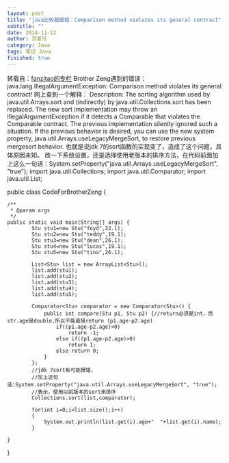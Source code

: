 ```yaml
---
layout: post
title: "java比较器报错：Comparison method violates its general contract"
subtitle: ""
date: 2014-11-12
author: 苏爱马
category: Java
tags: 笔记 Java
finished: true
---
```


转载自：[fanzitao的专栏](http://blog.csdn.net/fanzitao/article/details/8040201)
Brother Zeng遇到的错误：
java.lang.IllegalArgumentException: Comparison method violates its general contract!
网上查到一个解释：
Description: The sorting algorithm used by java.util.Arrays.sort and (indirectly) by java.util.Collections.sort has been replaced. The new sort implementation may throw an IllegalArgumentException if it detects a Comparable that violates the Comparable contract. The previous implementation silently ignored such a situation. If the previous behavior is desired, you can use the new system property, java.util.Arrays.useLegacyMergeSort, to restore previous mergesort behavior.
也就是说jdk 7的sort函数的实现变了，造成了这个问题，具体原因未知。
改一下系统设置，还是选择使用老版本的排序方法，在代码前面加上这么一句话：System.setProperty("java.util.Arrays.useLegacyMergeSort", "true");
import java.util.Collections;
import java.util.Comparator;
import java.util.List;


public class CodeForBrotherZeng {

	/**
	 * @param args
	 */
	public static void main(String[] args) {
			Stu stu1=new Stu("foyd",22.1);
			Stu stu2=new Stu("teddy",19.1);
			Stu stu3=new Stu("dean",26.1);
			Stu stu4=new Stu("lucas",19.1);
			Stu stu5=new Stu("tina",26.1);

			List<Stu> list = new ArrayList<Stu>();
			list.add(stu1);
			list.add(stu2);
			list.add(stu3);
			list.add(stu4);
			list.add(stu5);

			Comparator<Stu> comparator = new Comparator<Stu>() {
				public int compare(Stu p1, Stu p2) {//return必须是int，而str.age是double,所以不能直接return (p1.age-p2.age)
					if((p1.age-p2.age)<0)
						return -1;
					else if((p1.age-p2.age)>0)
						return 1;
					else return 0;
				}
			};
			//jdk 7sort有可能报错，
			//加上这句话:System.setProperty("java.util.Arrays.useLegacyMergeSort", "true");
			//表示，使用以前版本的sort来排序
			Collections.sort(list,comparator);

			for(int i=0;i<list.size();i++)
			{
				System.out.println(list.get(i).age+"  "+list.get(i).name);
			}

	}

}


